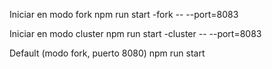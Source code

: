 Iniciar en modo fork
npm run start -fork -- --port=8083

Iniciar en modo cluster
npm run start -cluster -- --port=8083

Default (modo fork, puerto 8080)
npm run start